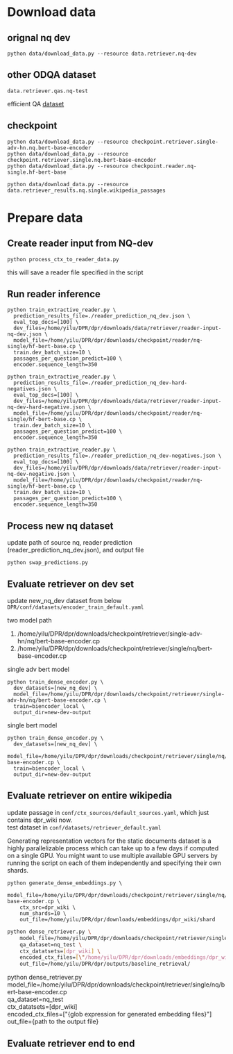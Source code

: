 # Download data
## orignal nq dev
```shell
python data/download_data.py --resource data.retriever.nq-dev
```

## other ODQA dataset
```shell
data.retriever.qas.nq-test
```

efficient QA [dataset](https://github.com/google-research-datasets/natural-questions/blob/master/nq_open/NQ-open.efficientqa.test.1.1.jsonl)

## checkpoint
```shell
python data/download_data.py --resource checkpoint.retriever.single-adv-hn.nq.bert-base-encoder
python data/download_data.py --resource checkpoint.retriever.single.nq.bert-base-encoder
python data/download_data.py --resource checkpoint.reader.nq-single.hf-bert-base

python data/download_data.py --resource data.retriever_results.nq.single.wikipedia_passages
```

# Prepare data

## Create reader input from NQ-dev

```
python process_ctx_to_reader_data.py
```
this will save a reader file specified in the script

## Run reader inference

```
python train_extractive_reader.py \
  prediction_results_file=./reader_prediction_nq_dev.json \
  eval_top_docs=[100] \
  dev_files=/home/yilu/DPR/dpr/downloads/data/retriever/reader-input-nq-dev.json \
  model_file=/home/yilu/DPR/dpr/downloads/checkpoint/reader/nq-single/hf-bert-base.cp \
  train.dev_batch_size=10 \
  passages_per_question_predict=100 \
  encoder.sequence_length=350
```


```
python train_extractive_reader.py \
  prediction_results_file=./reader_prediction_nq_dev-hard-negatives.json \
  eval_top_docs=[100] \
  dev_files=/home/yilu/DPR/dpr/downloads/data/retriever/reader-input-nq-dev-hard-negative.json \
  model_file=/home/yilu/DPR/dpr/downloads/checkpoint/reader/nq-single/hf-bert-base.cp \
  train.dev_batch_size=10 \
  passages_per_question_predict=100 \
  encoder.sequence_length=350
```

```
python train_extractive_reader.py \
  prediction_results_file=./reader_prediction_nq_dev-negatives.json \
  eval_top_docs=[100] \
  dev_files=/home/yilu/DPR/dpr/downloads/data/retriever/reader-input-nq-dev-negative.json \
  model_file=/home/yilu/DPR/dpr/downloads/checkpoint/reader/nq-single/hf-bert-base.cp \
  train.dev_batch_size=10 \
  passages_per_question_predict=100 \
  encoder.sequence_length=350
```

## Process new nq dataset
update path of source nq, reader prediction (reader_prediction_nq_dev.json), and output file
```
python swap_predictions.py
```

## Evaluate retriever on dev set
update new_nq_dev dataset from below
`DPR/conf/datasets/encoder_train_default.yaml`

two model path
1. /home/yilu/DPR/dpr/downloads/checkpoint/retriever/single-adv-hn/nq/bert-base-encoder.cp
2. /home/yilu/DPR/dpr/downloads/checkpoint/retriever/single/nq/bert-base-encoder.cp

single adv bert model
```
python train_dense_encoder.py \
  dev_datasets=[new_nq_dev] \
  model_file=/home/yilu/DPR/dpr/downloads/checkpoint/retriever/single-adv-hn/nq/bert-base-encoder.cp \
  train=biencoder_local \
  output_dir=new-dev-output
```

single bert model
```
python train_dense_encoder.py \
  dev_datasets=[new_nq_dev] \
  model_file=/home/yilu/DPR/dpr/downloads/checkpoint/retriever/single/nq/bert-base-encoder.cp \
  train=biencoder_local \
  output_dir=new-dev-output
```

## Evaluate retriever on entire wikipedia
update passage in `conf/ctx_sources/default_sources.yaml`, which just contains dpr_wiki now.  
test dataset in `conf/datasets/retriever_default.yaml`

Generating representation vectors for the static documents dataset is a highly parallelizable process which can take up to a few days if computed on a single GPU. You might want to use multiple available GPU servers by running the script on each of them independently and specifying their own shards.

```
python generate_dense_embeddings.py \
	model_file=/home/yilu/DPR/dpr/downloads/checkpoint/retriever/single/nq/bert-base-encoder.cp \
	ctx_src=dpr_wiki \
	num_shards=10 \
	out_file=/home/yilu/DPR/dpr/downloads/embeddings/dpr_wiki/shard
```

```bash
python dense_retriever.py \
	model_file=/home/yilu/DPR/dpr/downloads/checkpoint/retriever/single/nq/bert-base-encoder.cp \
	qa_dataset=nq_test \
	ctx_datatsets=[dpr_wiki] \
	encoded_ctx_files=[\"/home/yilu/DPR/dpr/downloads/embeddings/dpr_wiki/shard_*\"] \
	out_file=/home/yilu/DPR/dpr/outputs/baseline_retrieval/
```

python dense_retriever.py \
model_file=/home/yilu/DPR/dpr/downloads/checkpoint/retriever/single/nq/bert-base-encoder.cp \
qa_dataset=nq_test \
ctx_datatsets=[dpr_wiki] \
encoded_ctx_files=["{glob expression for generated embedding files}"] \
out_file={path to the output file}

## Evaluate retriever end to end
